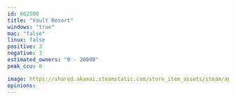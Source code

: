 ```yaml
---
id: 662500
title: "Vault Resort"
windows: "true"
mac: "false"
linux: false
positive: 3
negative: 3
estimated_owners: "0 - 20000"
peak_ccu: 0

image: https://shared.akamai.steamstatic.com/store_item_assets/steam/apps/662500/header.jpg?t=1502461944
opinions:
---
```

